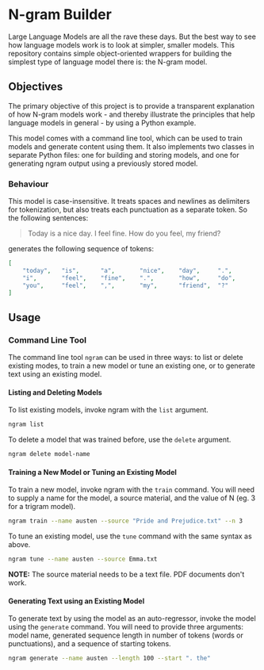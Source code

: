 # N-gram Builder

Large Language Models are all the rave these days. But the best way to see how 
language models work is to look at simpler, smaller models. This repository 
contains simple object-oriented wrappers for building the simplest type of 
language model there is: the N-gram model.

## Objectives

The primary objective of this project is to provide a transparent explanation of
how N-gram models work - and thereby illustrate the principles that help 
language models in general - by using a Python example.

This model comes with a command line tool, which can be used to train models and
generate content using them. It also implements two classes in separate Python
files: one for building and storing models, and one for generating ngram output
using a previously stored model.

### Behaviour

This model is case-insensitive. It treats spaces and newlines as delimiters for 
tokenization, but also treats each punctuation as a separate token. So the 
following sentences:

> Today is a nice day. I feel fine. How do you feel, my friend?

generates the following sequence of tokens:
```json
[
    "today",   "is",      "a",       "nice",    "day",     ".",
    "i",       "feel",    "fine",    ".",       "how",     "do",
    "you",     "feel",    ",",       "my",      "friend",  "?"
]
```

## Usage

### Command Line Tool

The command line tool `ngram` can be used in three ways: to list or delete
existing modes, to train a new model or tune an existing one, or to generate 
text using an existing model.

#### Listing and Deleting Models

To list existing models, invoke ngram with the `list` argument.
```sh
ngram list
```

To delete a model that was trained before, use the `delete` argument.
```sh
ngram delete model-name
```

#### Training a New Model or Tuning an Existing Model

To train a new model, invoke ngram with the `train` command. You will need to 
supply a name for the model, a source material, and the value of N (eg. 3 for a 
trigram model).
```sh
ngram train --name austen --source "Pride and Prejudice.txt" --n 3
```

To tune an existing model, use the `tune` command with the same syntax as above.
```sh
ngram tune --name austen --source Emma.txt
```

__NOTE:__ The source material needs to be a text file. PDF documents don't work.

#### Generating Text using an Existing Model

To generate text by using the model as an auto-regressor, invoke the model using
the `generate` command. You will need to provide three arguments: model name,
generated sequence length in number of tokens (words or punctuations), and a 
sequence of starting tokens.
```sh
ngram generate --name austen --length 100 --start ". the"
```